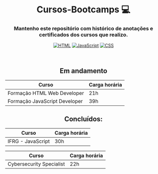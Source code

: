 <div style="display: inline_block;" align="center">
  
# Cursos-Bootcamps  💻
### Mantenho este repositório com histórico de anotações e certificados dos cursos que realizo.
[![HTML](https://img.shields.io/badge/HTML5-E34F26?style=for-the-badge&logo=html5&logoColor=white)]()
[![JavaScript](https://img.shields.io/badge/JavaScript-323330?style=for-the-badge&logo=javascript&logoColor=F7DF1E)]()
[![CSS](https://img.shields.io/badge/CSS3-1572B6?style=for-the-badge&logo=css3&logoColor=white)]()

<br>

## Em andamento
| Curso | Carga horária |
| ------------- | ---- |
| Formação HTML Web Developer | 21h |
| Formação JavaScript Developer | 39h |


## Concluídos:
| Curso | Carga horária |
| ------------- | ---- |
| IFRG - JavaScript | 30h |

| Curso | Carga horária |
| ------------- | ---- |
| Cybersecurity Specialist | 22h |

<div/>



